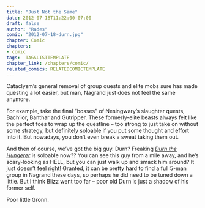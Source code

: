 ```yaml
---
title: "Just Not the Same"
date: 2012-07-18T11:22:00-07:00
draft: false
author: "Rades"
comic: "2012-07-18-durn.jpg"
chapter: Comic
chapters:
- comic
tags:  TAGSLISTTEMPLATE
chapter_link: /chapters/comic/
related_comics: RELATEDCOMICTEMPLATE
---
```


Cataclysm’s general removal of group quests and elite mobs sure has made questing a lot easier, but man, Nagrand just does not feel the same anymore. 


For example, take the final “bosses” of Nesingwary’s slaughter quests, Bach’lor, Banthar and Gutripper. These formerly-elite beasts always felt like the perfect foes to wrap up the questline – too strong to just take on without some strategy, but definitely soloable if you put some thought and effort into it. But nowadays, you don’t even break a sweat taking them out.


And then of course, we’ve got the big guy. Durn? Freaking *[Durn the Hungerer](http://www.wowhead.com/npc=18411)* is soloable now?? You can see this guy from a mile away, and he’s scary-looking as HELL, but you can just walk up and smack him around? It just doesn’t feel right! Granted, it can be pretty hard to find a full 5-man group in Nagrand these days, so perhaps he did need to be tuned down a little. But I think Blizz went too far – poor old Durn is just a shadow of his former self.


Poor little Gronn.


